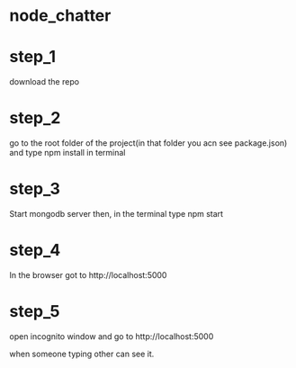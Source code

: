 # node_chatter

# step_1
download the repo

# step_2
go to the root folder of the project(in that folder you acn see package.json) and type npm install in terminal

# step_3
Start mongodb server then, in the terminal type npm start

# step_4
In the browser got to http://localhost:5000 

# step_5
open incognito window and go to http://localhost:5000

when someone typing other can see it.
